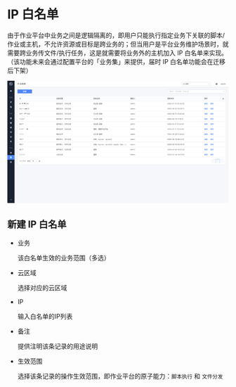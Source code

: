 # IP 白名单

由于作业平台中业务之间是逻辑隔离的，即用户只能执行指定业务下关联的脚本/作业或主机，不允许资源或目标是跨业务的；但当用户是平台业务维护场景时，就需要跨业务传文件/执行任务，这是就需要将业务外的主机加入 IP 白名单来实现。（该功能未来会通过配置平台的「业务集」来提供，届时 IP 白名单功能会在迁移后下架）

![image-20200814111758048](media/image-20200814111758048.png)

## 新建 IP 白名单

- 业务

  该白名单生效的业务范围（多选）

- 云区域

  选择对应的云区域

- IP

  输入白名单的IP列表

- 备注

  提供注明该条记录的用途说明

- 生效范围

  选择该条记录的操作生效范围，即作业平台的原子能力：`脚本执行` 和 `文件分发`